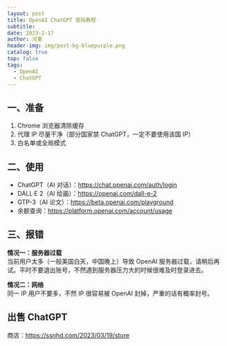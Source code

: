 ```yaml
---
layout: post
title: OpenAI ChatGPT 登陆教程
subtitle: 
date: 2023-2-17
author: 河東
header-img: img/post-bg-bluepurple.png
catalog: true
top: false
tags:
  - OpenAI
  - ChatGPT
---
```


## 一、准备

1. Chrome 浏览器清除缓存
2. 代理 IP 尽量干净（部分国家禁 ChatGPT，一定不要使用该国 IP）
3. 白名单或全局模式

## 二、使用

- ChatGPT（AI 对话）：<https://chat.openai.com/auth/login>
- DALL·E 2（AI 绘画）：<https://openai.com/dall-e-2>
- GTP-3（AI 论文）：<https://beta.openai.com/playground>
- 余额查询：<https://platform.openai.com/account/usage>

## 三、报错

**情况一：服务器过载**\
当前用户太多（一般美国白天，中国晚上）导致 OpenAI 服务器过载，请稍后再试。平时不要退出账号，不然遇到服务器压力大的时候很难及时登录进去。

**情况二：网络**\
同一 IP 用户不要多，不然 IP 很容易被 OpenAI 封掉，严重的话有概率封号。

## 出售 ChatGPT

商店：<https://ssnhd.com/2023/03/19/store>